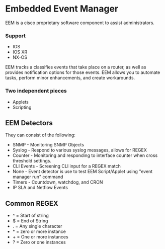 # Embedded Event Manager 

EEM is a cisco proprietary software component to assist administrators.

### Support

* IOS
* IOS XR
* NX-OS

EEM tracks a classifies events that take place on a router, as well as provides notification options for those events. EEM allows you to automate tasks, perform minor enhancements, and create workarounds.

### Two independent pieces

* Applets
* Scripting

## EEM Detectors

They can consist of the following:

* SNMP - Monitoring SNMP Objects
* Syslog - Respond to various syslog messages, allows for REGEX
* Counter - Monitoring and responding to interface counter when cross threshold settings.
* CLI Events - Screening CLI input for a REGEX match
* None - Event detector is use to test EEM Script/Applet using "event manager run" command
* Timers - Countdown, watchdog, and CRON
* IP SLA and Netflow Events

## Common REGEX

* ^ = Start of string
* $ = End of String
* . = Any single character
* \* = zero or more instance
* \+ = One or more instances
* ? = Zero or one instances
